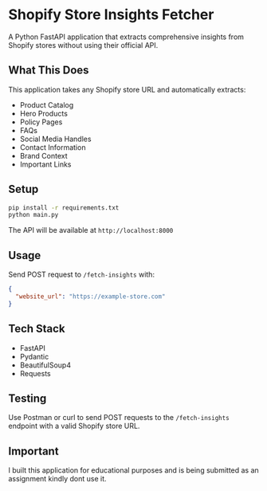 # Shopify Store Insights Fetcher

A Python FastAPI application that extracts comprehensive insights from Shopify stores without using their official API.

## What This Does

This application takes any Shopify store URL and automatically extracts:

- Product Catalog
- Hero Products  
- Policy Pages
- FAQs
- Social Media Handles
- Contact Information
- Brand Context
- Important Links

## Setup

```bash
pip install -r requirements.txt
python main.py
```

The API will be available at `http://localhost:8000`

## Usage

Send POST request to `/fetch-insights` with:

```json
{
  "website_url": "https://example-store.com"
}
```

## Tech Stack

- FastAPI
- Pydantic
- BeautifulSoup4
- Requests

## Testing

Use Postman or curl to send POST requests to the `/fetch-insights` endpoint with a valid Shopify store URL.

## Important 
I built this application for educational purposes and is being submitted as an assignment kindly dont use it.

